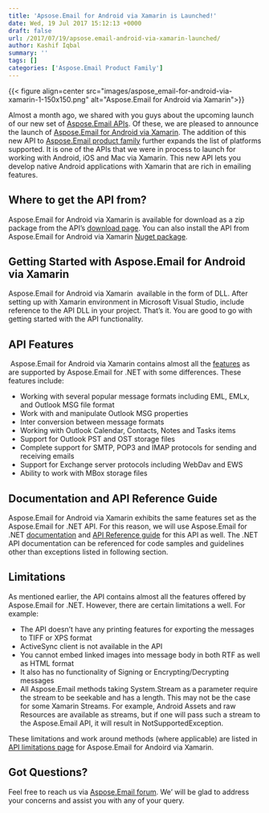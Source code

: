 ```yaml
---
title: 'Apsose.Email for Android via Xamarin is Launched!'
date: Wed, 19 Jul 2017 15:12:13 +0000
draft: false
url: /2017/07/19/apsose.email-android-via-xamarin-launched/
author: Kashif Iqbal
summary: ''
tags: []
categories: ['Aspose.Email Product Family']
---
```




{{< figure align=center src="images/aspose_email-for-android-via-xamarin-1-150x150.png" alt="Aspose.Email for Android via Xamarin">}}


Almost a month ago, we shared with you guys about the upcoming launch of our new set of [Aspose.Email APIs][1]. Of these, we are pleased to announce the launch of [Aspose.Email for Android via Xamarin][2]. The addition of this new API to [Aspose.Email product family][3] further expands the list of platforms supported. It is one of the APIs that we were in process to launch for working with Android, iOS and Mac via Xamarin. This new API lets you develop native Android applications with Xamarin that are rich in emailing features. 

## Where to get the API from?

Aspose.Email for Android via Xamarin is available for download as a zip package from the API’s [download page][4]. You can also install the API from Aspose.Email for Android via Xamarin [Nuget package][5].

## Getting Started with Aspose.Email for Android via Xamarin

Aspose.Email for Android via Xamarin  available in the form of DLL. After setting up with Xamarin environment in Microsoft Visual Studio, include reference to the API DLL in your project. That’s it. You are good to go with getting started with the API functionality.

## API Features

 Aspose.Email for Android via Xamarin contains almost all the [features][6] as are supported by Aspose.Email for .NET with some differences. These features include:

*   Working with several popular message formats including EML, EMLx, and Outlook MSG file format
*   Work with and manipulate Outlook MSG properties
*   Inter conversion between message formats
*   Working with Outlook Calendar, Contacts, Notes and Tasks items
*   Support for Outlook PST and OST storage files
*   Complete support for SMTP, POP3 and IMAP protocols for sending and receiving emails
*   Support for Exchange server protocols including WebDav and EWS
*   Ability to work with MBox storage files

## Documentation and API Reference Guide

Aspose.Email for Android via Xamarin exhibits the same features set as the Aspose.Email for .NET API. For this reason, we will use Aspose.Email for .NET [documentation][7] and [API Reference guide][8] for this API as well. The .NET API documentation can be referenced for code samples and guidelines other than exceptions listed in following section.

## Limitations

As mentioned earlier, the API contains almost all the features offered by Aspose.Email for .NET. However, there are certain limitations a well. For example:

*   The API doesn’t have any printing features for exporting the messages to TIFF or XPS format
*   ActiveSync client is not available in the API
*   You cannot embed linked images into message body in both RTF as well as HTML format
*   It also has no functionality of Signing or Encrypting/Decrypting messages
*   All Aspose.Email methods taking System.Stream as a parameter require the stream to be seekable and has a length. This may not be the case for some Xamarin Streams. For example, Android Assets and raw Resources are available as streams, but if one will pass such a stream to the Aspose.Email API, it will result in NotSupportedException.

These limitations and work around methods (where applicable) are listed in [API limitations page][9] for Aspose.Email for Andoird via Xamarin.

## Got Questions?

Feel free to reach us via [Aspose.Email forum][10]. We’ will be glad to address your concerns and assist you with any of your query.




[1]: https://blog.aspose.com/2017/06/14/aspose.email-apis-via-xamarine-launched-soon/
[2]: https://www.aspose.com/products/email/android-xamarin
[3]: https://www.aspose.com/products/email
[4]: https://downloads.aspose.com/email/androidxamarin
[5]: https://www.nuget.org/packages/Aspose.Email.Android.Xamarin
[6]: https://docs.aspose.com/display/emailnet/Aspose.Email+for+Android+via+Xamarin+Features
[7]: https://docs.aspose.com/display/emailnet/Home
[8]: https://apireference.aspose.com/net/email
[9]: https://docs.aspose.com/display/emailnet/Aspose.Email+for+Android+via+Xamarin+Limitations+and+API+Differences
[10]: https://forum.aspose.com/c/email




